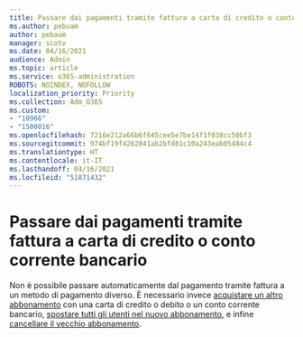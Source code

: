 ```yaml
---
title: Passare dai pagamenti tramite fattura a carta di credito o conto corrente bancario
ms.author: pebuam
author: pebaum
manager: scotv
ms.date: 04/16/2021
audience: Admin
ms.topic: article
ms.service: o365-administration
ROBOTS: NOINDEX, NOFOLLOW
localization_priority: Priority
ms.collection: Adm_O365
ms.custom:
- "10966"
- "1500016"
ms.openlocfilehash: 7216e212a66b6f645cee5e7be14f1f038cc50bf3
ms.sourcegitcommit: 974bf19f4262841ab2bfd81c10a243eab05484c4
ms.translationtype: HT
ms.contentlocale: it-IT
ms.lasthandoff: 04/16/2021
ms.locfileid: "51871432"
---
```

# <a name="change-from-invoice-payments-to-credit-card-or-bank-account"></a>Passare dai pagamenti tramite fattura a carta di credito o conto corrente bancario

Non è possibile passare automaticamente dal pagamento tramite fattura a un metodo di pagamento diverso. È necessario invece [acquistare un altro abbonamento](https://docs.microsoft.com/microsoft-365/commerce/try-or-buy-microsoft-365#buy-a-different-subscription) con una carta di credito o debito o un conto corrente bancario, [spostare tutti gli utenti nel nuovo abbonamento](https://docs.microsoft.com/microsoft-365/commerce/subscriptions/move-users-different-subscription), e infine [cancellare il vecchio abbonamento](https://docs.microsoft.com/microsoft-365/commerce/subscriptions/cancel-your-subscription). 